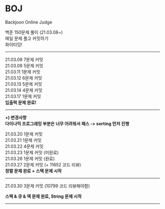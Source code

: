 # BOJ
Backjoon Online Judge 

백준 150문제 풀이 (21.03.08~)                           
매일 문제 풀고 커밋하기                                            
화이티잉!                                                 


-----------------------------------------------------------------------



21.03.08 7문제 커밋                                                                                             
21.03.09 5문제 커밋                                            
21.03.11 1문제 커밋                                                     
21.03.12 6문제 커밋                                
21.03.13 5문제 커밋                                        
21.03.14 4문제 커밋                                          
21.03.17 1문제 커밋     
**입출력 문제 완료!**                                          

--------------------------------------------------------------------------                     


**+) 변경사항                          
다이나믹 프로그래밍 부분은 너무 어려워서 패스 -> sorting 먼저 진행**                             

21.03.20 1문제 커밋                              
21.03.21 1문제 커밋                                                              
21.03.22 4문제 커밋                                    
21.03.23 1문제 커밋 (미완료)                                            
21.03.26 1문제 커밋 (완료)         
21.03.27 2문제 커밋 (+ 11652 코드 리뷰)  
**정렬 문제 완료 + 스택 문제 시작**


-----------------------------------------------------------------------------

21.03.30 3문제 커밋 (10799 코드 리뷰해야함) 

**스택 & 큐 & 덱 문제 완료, String 문제 시작**

-----------------------------------------------------------------------------------


